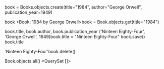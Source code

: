 book = Books.objects.create(title="1984", author="George Orwell", publication_year=1949)

book
<Book: 1984 by George Orwell>book = Book.objects.get(title="1984")  

book.title, book.author, book.publication_year
('Ninteen Eighty-Four', 'George Orwell', 1949)book.title = "Ninteen Eighty-Four"
book.save()
book.title

'Ninteen Eighty-Four'book.delete()

Book.objects.all()
<QuerySet []>